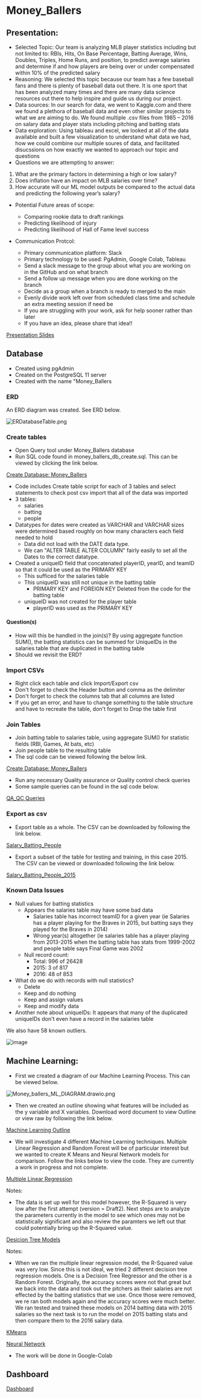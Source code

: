 # Money_Ballers

## Presentation:

- Selected Topic: Our team is analyzing MLB player statistics including but not limited to: RBIs, Hits, On Base Percentage, Batting Average, Wins, Doubles, Triples, Home Runs, and position, to predict average salaries and determine if and how players are being over or under compensated within 10% of the predicted salary
- Reasoning: We selected this topic because our team has a few baseball fans and there is plenty of baseball data out there. It is one sport that has been analyzed many times and there are many data science resources out there to help inspire and guide us during our project.
- Data sources: In our search for data, we went to Kaggle.com and there we found a plethora of baseball data and even other similar projects to what we are aiming to do. We found multiple .csv files from 1985 – 2016 on salary data and player stats including pitching and batting stats
- Data exploration: Using tableau and excel, we looked at all of the data available and built a few visualization to understand what data we had, how we could combine our multiple soures of data, and facilitated disucssions on how exactly we wanted to approach our topic and questions
- Questions we are attempting to answer:
1. What are the primary factors in determining a high or low salary?
2. Does inflation have an impact on MLB salaries over time?
3. How accurate will our ML model outputs be compared to the actual data and predicting the following year’s salary?

-	Potential Future areas of scope:
    -	Comparing rookie data to draft rankings
    - Predicting likelihood of injury
    -	Predicting likelihood of Hall of Fame level success

- Communication Protcol: 
  -	Primary communication platform: Slack 
  -	Primary technology to be used: PgAdmin, Google Colab, Tableau
  -	Send a slack message to the group about what you are working on in the GitHub and on what branch
  -	Send a follow up message when you are done working on the branch
  -	Decide as a group when a branch is ready to merged to the main
  -	Evenly divide work left over from scheduled class time and schedule an extra meeting session if need be
  -	If you are struggling with your work, ask for help sooner rather than later 
  -	If you have an idea, please share that idea!!
 
[Presentation Slides](https://docs.google.com/presentation/d/1f5lwUxhIlIqjeIY4Z7r7QsO3mZk6pMc8NXe4Id-lalA/edit#slide=id.gd5b15f0a3_5_26)


## Database
* Created using pgAdmin
* Created on the PostgreSQL 11 server
* Created with the name "Money_Ballers

### ERD
An ERD diagram was created. See ERD below.

![ERDatabaseTable.png](https://github.com/rmward17/Money_Ballers/blob/b0e811df45e91b197d8bbeee2e54c713f865b28a/ERD/ERBDatabaseTable.png)

### Create tables
* Open Query tool under Money_Ballers database
* Run SQL code found in money_ballers_db_create.sql. This can be viewed by clicking the link below.

 [Create Database: Money_Ballers](https://github.com/rmward17/Money_Ballers/blob/0126ba196d332f99e92eb8d4c00673529df415e4/Database/money_ballers_db_create.sql)
 
* Code includes Create table script for each of 3 tables and select statements to check post csv import that all of the data was imported
* 3 tables:
  * salaries
  * batting
  * people
* Datatypes for dates were created as VARCHAR and VARCHAR sizes were determined based roughly on how many characters each field needed to hold
  * Data did not load with the DATE data type. 
  * We can "ALTER TABLE ALTER COLUMN" fairly easily to set all the Dates to the correct datatype.
* Created a uniqueID field that concatenated playerID, yearID, and teamID so that it could be used as the PRIMARY KEY
  * This sufficed for the salaries table
  * This uniqueID was still not unique in the batting table
    * PRIMARY KEY and FOREIGN KEY Deleted from the code for the batting table
  * uniqueID was not created for the player table
    * playerID was used as the PRIMARY KEY
#### Question(s)
* How will this be handled in the join(s)?
By using aggregate function SUM(), the batting statistics can be summed for UniqueIDs in the salaries table that are duplicated in the batting table
* Should we revisit the ERD?

### Import CSVs
* Right click each table and click Import/Export csv
* Don't forget to check the Header button and comma as the delimiter
* Don't forget to check the columns tab that all columns are listed
* If you get an error, and have to change something to the table structure and have to recreate the table, don't forget to Drop the table first

### Join Tables
* Join batting table to salaries table, using aggregate SUM() for statistic fields (RBI, Games, At bats, etc)
* Join people table to the resulting table
* The sql code can be viewed following the below link. 

[Create Database: Money_Ballers](https://github.com/rmward17/Money_Ballers/blob/0126ba196d332f99e92eb8d4c00673529df415e4/Database/money_ballers_db_create.sql)

* Run any necessary Quality assurance or Quality control check queries
* Some sample queries can be found in the sql code below.

[QA_QC Queries](https://github.com/rmward17/Money_Ballers/blob/b0e811df45e91b197d8bbeee2e54c713f865b28a/Database/QA_QC.sql)

### Export as csv
* Export table as a whole. The CSV can be downloaded by following the link below.

[Salary_Batting_People](https://github.com/rmward17/Money_Ballers/blob/b0e811df45e91b197d8bbeee2e54c713f865b28a/Database/salary_batting_people.csv)

* Export a subset of the table for testing and training, in this case 2015. The CSV can be viewed or downloaded following the link below.

[Salary_Batting_People_2015](https://github.com/rmward17/Money_Ballers/blob/b0e811df45e91b197d8bbeee2e54c713f865b28a/Database/salary_batting_people_2015.csv)

### Known Data Issues
* Null values for batting statistics
  * Appears the salaries table may have some bad data
    * Salaries table has incorrect teamID for a given year (ie Salaries has a player playing for the Braves in 2015, but batting says they played for the Braves in 2014)
    * Wrong year(s) altogether (ie salaries table has a player playing from 2013-2015 when the batting table has stats from 1999-2002 and people table says Final Game was 2002
  * Null record count:
    * Total: 996 of 26428
    * 2015: 3 of 817
    * 2016: 48 of 853
* What do we do with records with null statistics? 
  * Delete
  * Keep and do nothing
  * Keep and assign values
  * Keep and modify data
* Another note about uniqueIDs: It appears that many of the duplicated uniqueIDs don't even have a record in the salaries table

We also have 58 known outliers. 

![image](https://user-images.githubusercontent.com/98041751/179867298-29947f3a-ebe9-4cfc-a9bf-74ca38109805.png)





## Machine Learning: 
* First we created a diagram of our Machine Learning Process. This can be viewed below.

![Money_ballers_ML_DIAGRAM.drawio.png](https://github.com/rmward17/Money_Ballers/blob/b0e811df45e91b197d8bbeee2e54c713f865b28a/Machine%20Learning/Money_ballers_ML_DIAGRAM.drawio.png)

* Then we created an outline showing what features will be included as the y variable and X variables. Download word document to view Outline or view raw by following the link below.
   
[Machine Learning Outline](https://github.com/rmward17/Money_Ballers/blob/b0e811df45e91b197d8bbeee2e54c713f865b28a/Machine%20Learning/Machine%20Learning%20Model%20OUTLINE.docx)

* We will investigate 4 different Machine Learning techniques. Multiple Linear Regression and Random Forest will be of particular interest but we wanted to create K Means and Neural Network models for comparison. Follow the links below to view the code. They are currently a work in progress and not complete.

[Multiple Linear Regression](https://github.com/rmward17/Money_Ballers/blob/main/Machine%20Learning/MultipleLinearRegression_Draft2.ipynb)

Notes:
- The data is set up well for this model however, the R-Squared is very low after the first attempt (version = Draft2). Next steps are to analyze the parameters currently in the model to see which ones may not be statistically significant and also review the paramters we left out that could potentially bring up the R-Squared value.

[Desicion Tree Models](https://github.com/rmward17/Money_Ballers/blob/main/Machine%20Learning/TreeModels_Draft2.ipynb)

Notes:
- When we ran the multiple linear regression model, the R-Squared value was very low. Since this is not ideal, we tried 2 different decision tree regression models. One is a Decision Tree Regressor and the other is a Random Forest. Originally, the accuracy scores were not that great but we back into the data and took out the pitchers as their salaries are not effected by the batting statistics that we use. Once those were removed, we re ran both models again and the accuracy scores were much better. We ran tested and trained these models on 2014 batting data with 2015 salaries so the next task is to run the model on 2015 batting stats and then compare them to the 2016 salary data. 

[KMeans](https://github.com/rmward17/Money_Ballers/blob/b0e811df45e91b197d8bbeee2e54c713f865b28a/Machine%20Learning/Final_Project_Notebooks/KMeans_Draft1.ipynb)

[Neural Network](https://github.com/rmward17/Money_Ballers/blob/b0e811df45e91b197d8bbeee2e54c713f865b28a/Machine%20Learning/Final_Project_Notebooks/NN_Draft1.ipynb)

* The work will be done in Google-Colab

## Dashboard

[Dashboard](https://public.tableau.com/app/profile/jonathan.morales3105/viz/MONEY_BALLERS_DASH/Concept_Dash)




